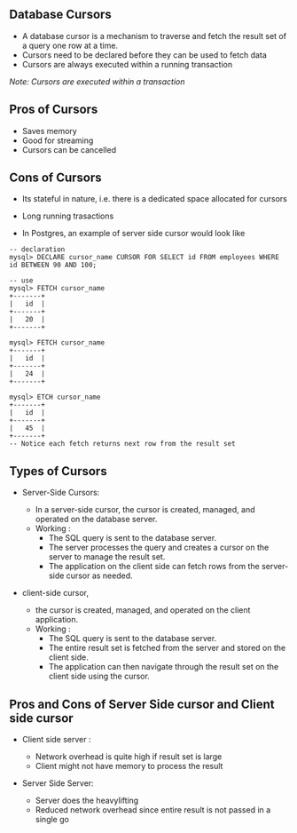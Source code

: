 ## Database Cursors

- A database cursor is a mechanism to traverse and fetch the result set of a query one row at a time.
- Cursors need to be declared before they can be used to fetch data
- Cursors are always executed within a running transaction

*Note: Cursors are executed within a transaction*

## Pros of Cursors
- Saves memory
- Good for streaming
- Cursors can be cancelled

## Cons of Cursors
- Its stateful in nature, i.e. there is a dedicated space allocated for cursors
- Long running trasactions

- In Postgres, an example of server side cursor would look like

```
-- declaration
mysql> DECLARE cursor_name CURSOR FOR SELECT id FROM employees WHERE id BETWEEN 90 AND 100;

-- use
mysql> FETCH cursor_name
+-------+
|	id	|
+-------+
|	20	|
+-------+

mysql> FETCH cursor_name
+-------+
|	id	|
+-------+
|	24	|
+-------+

mysql> ETCH cursor_name
+-------+
|	id	|
+-------+
|	45	|
+-------+
-- Notice each fetch returns next row from the result set
```

## Types of Cursors

- Server-Side Cursors:
	- In a server-side cursor, the cursor is created, managed, and operated on the database server.
	- Working :
		- The SQL query is sent to the database server.
		- The server processes the query and creates a cursor on the server to manage the result set.
		- The application on the client side can fetch rows from the server-side cursor as needed.

- client-side cursor,
	- the cursor is created, managed, and operated on the client application.
	- Working :
		- The SQL query is sent to the database server.
		- The entire result set is fetched from the server and stored on the client side.
		- The application can then navigate through the result set on the client side using the cursor.

## Pros and Cons of Server Side cursor and Client side cursor

- Client side server :
	- Network overhead is quite high if result set is large
	- Client might not have memory to process the result

- Server Side Server:
	- Server does the heavylifting
	- Reduced network overhead since entire result is not passed in a single go
